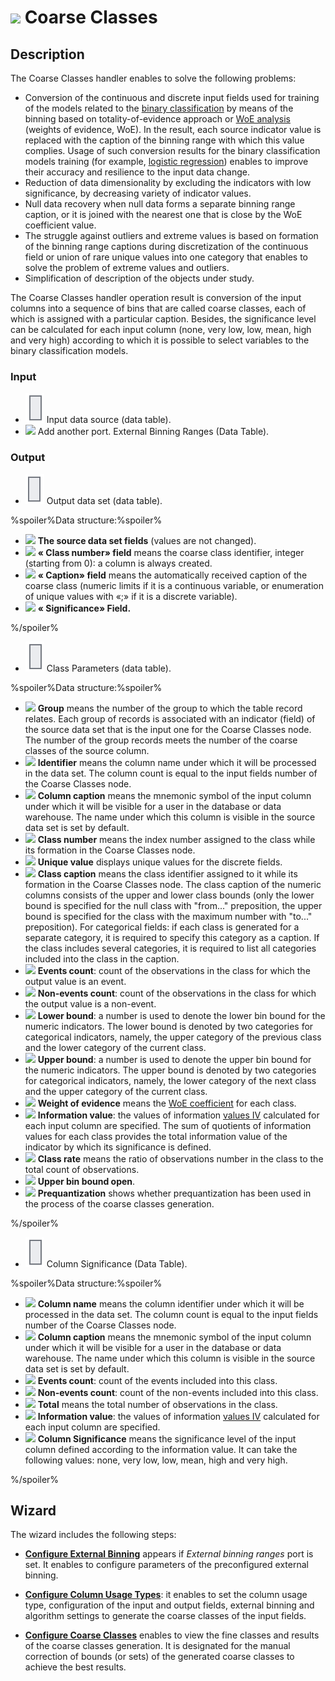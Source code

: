 # ![ ](../../images/icons/components/coarseclasses_default.svg) Coarse Classes

## Description

The Coarse Classes handler enables to solve the following problems:

* Conversion of the continuous and discrete input fields used for training of the models related to the [binary classification](https://wiki.loginom.ru/articles/binary-classification.html) by means of the binning based on totality-of-evidence approach or [WoE analysis](https://wiki.loginom.ru/articles/coefficient-woe.html) (weights of evidence, WoE). In the result, each source indicator value is replaced with the caption of the binning range with which this value complies. Usage of such conversion results for the binary classification models training (for example, [logistic regression](https://wiki.loginom.ru/articles/logistic-regression.html)) enables to improve their accuracy and resilience to the input data change.
* Reduction of data dimensionality by excluding the indicators with low significance, by decreasing variety of indicator values.
* Null data recovery when null data forms a separate binning range caption, or it is joined with the nearest one that is close by the WoE coefficient value.
* The struggle against outliers and extreme values is based on formation of the binning range captions during discretization of the continuous field or union of rare unique values into one category that enables to solve the problem of extreme values and outliers.
* Simplification of description of the objects under study.

The Coarse Classes handler operation result is conversion of the input columns into a sequence of bins that are called coarse classes, each of which is assigned with a particular caption. Besides, the significance level can be calculated for each input column (none, very low, low, mean, high and very high) according to which it is possible to select variables to the binary classification models.

### Input

* ![ ](../../images/icons/app/node/ports/inputs/table_inactive.svg) Input data source (data table).
* ![ ](../../images/icons/app/node/ports/add/add_inactive_default.svg) Add another port. External Binning Ranges (Data Table).

### Output

* ![ ](../../images/icons/app/node/ports/outputs/table_inactive.svg) Output data set (data table).

%spoiler%Data structure:%spoiler%

* ![ ](../../images/icons/data-types/none_default.svg) **The source data set fields** (values are not changed).
* ![ ](../../images/icons/data-types/integer_default.svg) **«<Column caption> Class number» field** means the coarse class identifier, integer (starting from 0): a column is always created.
* ![ ](../../images/icons/data-types/string_default.svg) **«<Column caption> Caption» field** means the automatically received caption of the coarse class (numeric limits if it is a continuous variable, or enumeration of unique values with «;» if it is a discrete variable).
* ![ ](../../images/icons/data-types/float_default.svg) **«<Column caption> Significance» Field.**

%/spoiler%

* ![ ](../../images/icons/app/node/ports/inputs/table_inactive.svg) Class Parameters (data table).

%spoiler%Data structure:%spoiler%

* ![ ](../../images/icons/data-types/integer_default.svg) **Group** means the number of the group to which the table record relates. Each group of records is associated with an indicator (field) of the source data set that is the input one for the Coarse Classes node. The number of the group records meets the number of the coarse classes of the source column.
* ![ ](../../images/icons/data-types/string_default.svg) **Identifier** means the column name under which it will be processed in the data set. The column count is equal to the input fields number of the Coarse Classes node.
* ![ ](../../images/icons/data-types/string_default.svg) **Column caption** means the mnemonic symbol of the input column under which it will be visible for a user in the database or data warehouse. The name under which this column is visible in the source data set is set by default.
* ![ ](../../images/icons/data-types/integer_default.svg) **Class number** means the index number assigned to the class while its formation in the Coarse Classes node.
* ![ ](../../images/icons/data-types/string_default.svg) **Unique value** displays unique values for the discrete fields.
* ![ ](../../images/icons/data-types/string_default.svg) **Class caption** means the class identifier assigned to it while its formation in the Coarse Classes node. The class caption of the numeric columns consists of the upper and lower class bounds (only the lower bound is specified for the null class with "from..." preposition, the upper bound is specified for the class with the maximum number with "to..." preposition). For categorical fields: if each class is generated for a separate category, it is required to specify this category as a caption. If the class includes several categories, it is required to list all categories included into the class in the caption.
* ![ ](../../images/icons/data-types/integer_default.svg) **Events count**: count of the observations in the class for which the output value is an event.
* ![ ](../../images/icons/data-types/integer_default.svg) **Non-events count**: count of the observations in the class for which the output value is a non-event.
* ![ ](../../images/icons/data-types/variant_default.svg) **Lower bound**: a number is used to denote the lower bin bound for the numeric indicators. The lower bound is denoted by two categories for categorical indicators, namely, the upper category of the previous class and the lower category of the current class.
* ![ ](../../images/icons/data-types/variant_default.svg) **Upper bound**: a number is used to denote the upper bin bound for the numeric indicators. The upper bound is denoted by two categories for categorical indicators, namely, the lower category of the next class and the upper category of the current class.
* ![ ](../../images/icons/data-types/float_default.svg) **Weight of evidence** means the [WoE coefficient](https://wiki.loginom.ru/articles/coefficient-woe.html) for each class.
* ![ ](../../images/icons/data-types/float_default.svg) **Information value**: the values of information [values IV](https://wiki.loginom.ru/articles/coefficient-iv.html) calculated for each input column are specified. The sum of quotients of information values for each class provides the total information value of the indicator by which its significance is defined.
* ![ ](../../images/icons/data-types/float_default.svg) **Class rate** means the ratio of observations number in the class to the total count of observations.
* ![ ](../../images/icons/data-types/boolean_default.svg) **Upper bin bound open**.
* ![ ](../../images/icons/data-types/boolean_default.svg) **Prequantization** shows whether prequantization has been used in the process of the coarse classes generation.

%/spoiler%

* ![ ](../../images/icons/app/node/ports/inputs/table_inactive.svg) Column Significance (Data Table).

%spoiler%Data structure:%spoiler%

* ![ ](../../images/icons/data-types/string_default.svg) **Column name** means the column identifier under which it will be processed in the data set. The column count is equal to the input fields number of the Coarse Classes node.
* ![ ](../../images/icons/data-types/string_default.svg) **Column caption** means the mnemonic symbol of the input column under which it will be visible for a user in the database or data warehouse. The name under which this column is visible in the source data set is set by default.
* ![ ](../../images/icons/data-types/integer_default.svg) **Events count**: count of the events included into this class.
* ![ ](../../images/icons/data-types/integer_default.svg) **Non-events count**: count of the non-events included into this class.
* ![ ](../../images/icons/data-types/integer_default.svg) **Total** means the total number of observations in the class.
* ![ ](../../images/icons/data-types/float_default.svg) **Information value**: the values of information [values IV](https://wiki.loginom.ru/articles/coefficient-iv.html) calculated for each input column are specified.
* ![ ](../../images/icons/data-types/string_default.svg) **Column Significance** means the significance level of the input column defined according to the information value. It can take the following values: none, very low, low, mean, high and very high.

%/spoiler%

## Wizard

The wizard includes the following steps:

* **[Configure External Binning](./fine-classes/configuring-an-external-partition.md)** appears if *External binning ranges* port is set. It enables to configure parameters of the preconfigured external binning.

* **[Configure Column Usage Types](./fine-classes/configure-column-assignments.md)**: it enables to set the column usage type, configuration of the input and output fields, external binning and algorithm settings to generate the coarse classes of the input fields.

* **[Configure Coarse Classes](./fine-classes/configuring-the-finite-classes.md)** enables to view the fine classes and results of the coarse classes generation. It is designated for the manual correction of bounds (or sets) of the generated coarse classes to achieve the best results.
